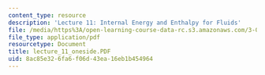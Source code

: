 ```yaml
---
content_type: resource
description: 'Lecture 11: Internal Energy and Enthalpy for Fluids'
file: /media/https%3A/open-learning-course-data-rc.s3.amazonaws.com/3-00-thermodynamics-of-materials-fall-2002/8ac85e326fa6f06d43ea16eb1b454964_lecture_11_oneside.PDF
file_type: application/pdf
resourcetype: Document
title: lecture_11_oneside.PDF
uid: 8ac85e32-6fa6-f06d-43ea-16eb1b454964
---
```

